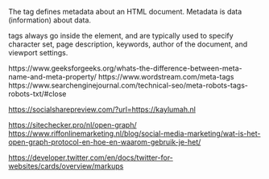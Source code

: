 The <meta> tag defines metadata about an HTML document. Metadata is data (information) about data.

<meta> tags always go inside the <head> element, and are typically used to specify character set, page description, keywords, author of the document, and viewport settings.

<meta name="keywords" content="HTML, CSS, JavaScript">
<meta name="description" content="Free Web tutorials for HTML and CSS">
<meta name="author" content="John Doe">
https://www.geeksforgeeks.org/whats-the-difference-between-meta-name-and-meta-property/
https://www.wordstream.com/meta-tags 
https://www.searchenginejournal.com/technical-seo/meta-robots-tags-robots-txt/#close

https://socialsharepreview.com/?url=https://kaylumah.nl

https://sitechecker.pro/nl/open-graph/
https://www.riffonlinemarketing.nl/blog/social-media-marketing/wat-is-het-open-graph-protocol-en-hoe-en-waarom-gebruik-je-het/

https://developer.twitter.com/en/docs/twitter-for-websites/cards/overview/markups